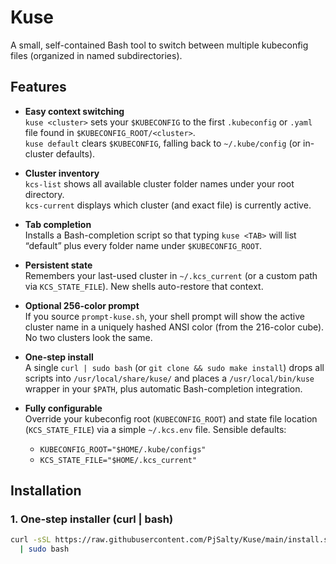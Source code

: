 # Kuse

A small, self-contained Bash tool to switch between multiple kubeconfig files (organized in named subdirectories).

## Features

- **Easy context switching**  
  `kuse <cluster>` sets your `$KUBECONFIG` to the first `.kubeconfig` or `.yaml` file found in `$KUBECONFIG_ROOT/<cluster>`.  
  `kuse default` clears `$KUBECONFIG`, falling back to `~/.kube/config` (or in-cluster defaults).

- **Cluster inventory**  
  `kcs-list` shows all available cluster folder names under your root directory.  
  `kcs-current` displays which cluster (and exact file) is currently active.

- **Tab completion**  
  Installs a Bash-completion script so that typing `kuse <TAB>` will list “default” plus every folder name under `$KUBECONFIG_ROOT`.

- **Persistent state**  
  Remembers your last-used cluster in `~/.kcs_current` (or a custom path via `KCS_STATE_FILE`). New shells auto-restore that context.

- **Optional 256-color prompt**  
  If you source `prompt-kuse.sh`, your shell prompt will show the active cluster name in a uniquely hashed ANSI color (from the 216-color cube). No two clusters look the same.

- **One-step install**  
  A single `curl | sudo bash` (or `git clone && sudo make install`) drops all scripts into `/usr/local/share/kuse/` and places a `/usr/local/bin/kuse` wrapper in your `$PATH`, plus automatic Bash-completion integration.

- **Fully configurable**  
  Override your kubeconfig root (`KUBECONFIG_ROOT`) and state file location (`KCS_STATE_FILE`) via a simple `~/.kcs.env` file. Sensible defaults:  
  - `KUBECONFIG_ROOT="$HOME/.kube/configs"`  
  - `KCS_STATE_FILE="$HOME/.kcs_current"`

## Installation

### 1. One-step installer (curl | bash)

```bash
curl -sSL https://raw.githubusercontent.com/PjSalty/Kuse/main/install.sh \
  | sudo bash
